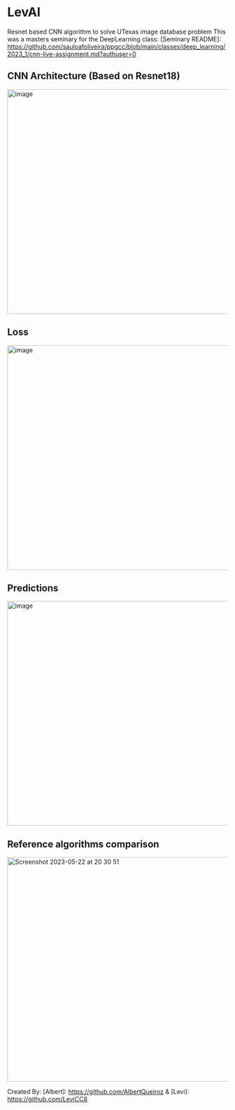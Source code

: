 # LevAI
Resnet based CNN algorithm to solve UTexas image database problem
This was a masters seminary for the DeepLearning class:
[Seminary README]: https://github.com/sauloafoliveira/ppgcc/blob/main/classes/deep_learning/2023_1/cnn-live-assignment.md?authuser=0

## CNN Architecture (Based on Resnet18)
<img width="512" alt="image" src="https://github.com/AlbertQueiroz/LevAI/assets/43816241/336d8f04-52ee-480c-bdd7-7d4da24ae90e)3"> 

## Loss
<img width="512" alt="image" src="https://github.com/AlbertQueiroz/LevAI/assets/43816241/86883c3b-625b-4cab-844a-29612818fda3"> 

## Predictions
<img width="512" alt="image" src="https://github.com/AlbertQueiroz/LevAI/assets/43816241/7e8763c7-1fc8-45a1-aa86-56977994ab88">

## Reference algorithms comparison
<img width="512" alt="Screenshot 2023-05-22 at 20 30 51" src="https://github.com/AlbertQueiroz/LevAI/assets/43816241/0ec2137a-aa32-44ca-9a0c-4679b739fda7">

Created By: [Albert]: https://github.com/AlbertQueiroz & [Levi]: https://github.com/LeviCC8
